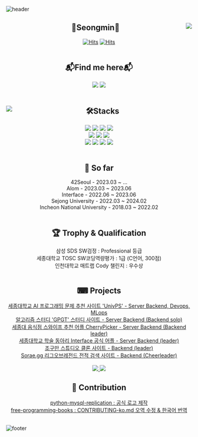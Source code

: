 ![header](https://capsule-render.vercel.app/api?type=slice&color=EC6A65&height=80&section=header&text=&fontSize=50)<br>

<div align="center">

  <img align="right" src="https://github-readme-streak-stats-swart.vercel.app?user=fing9&theme=blood&locale=ko&mode=weekly"/>

## 🫠Seongmin🧐

[![Hits](https://hits.seeyoufarm.com/api/count/incr/badge.svg?url=https%3A%2F%2Fgithub.com%2Ffing9&count_bg=%23EC6A65&title_bg=%23DBDBDB&icon=github.svg&icon_color=%23000000&title=hits&edge_flat=false)](https://hits.seeyoufarm.com)
[![Hits](https://hits.seeyoufarm.com/api/count/incr/badge.svg?url=https%3A%2F%2Fgoodbyefin.tistory.com&count_bg=%23EC6A65&title_bg=%23DBDBDB&icon=wordpress.svg&icon_color=%23000000&title=hits&edge_flat=false)](https://hits.seeyoufarm.com)
<br><br>
## 📬Find me here📬

<a href="https://goodbyefin.tistory.com/" target="_blank"><img src="https://img.shields.io/badge/MyBlog-EC6A65?style=flat&title_bg=%23EC6A65&logo=wordpress&logoColor=%23000000"/></a>
<img src="https://img.shields.io/badge/McDonald's-FBC817?style=for-the-badge&logo=McDonald's&logoColor=white"><br>
<br>
</div>

<div align="center">
  
  <img align="left" src="http://mazassumnida.wtf/api/v2/generate_badge?boj=fin"/>

  ## 🛠️Stacks
  <img src="https://img.shields.io/badge/c-A8B9CC?style=for-the-badge&logo=c&logoColor=white">
  <img src="https://img.shields.io/badge/c++-00599C?style=for-the-badge&logo=c%2B%2B&logoColor=white">
  <img src="https://img.shields.io/badge/JAVA-007396?style=for-the-badge&logo=openjdk&logoColor=white">
  <img src="https://img.shields.io/badge/python-3776AB?style=for-the-badge&logo=python&logoColor=white"><br>
  <img src="https://img.shields.io/badge/springboot-6DB33F?style=for-the-badge&logo=springboot&logoColor=white">
  <img src="https://img.shields.io/badge/Spring Security-6DB33F?style=for-the-badge&logo=SpringSecurity&logoColor=white">
  <img src="https://img.shields.io/badge/Hibernate-59666C?style=for-the-badge&logo=Hibernate&logoColor=white"><br>
  <img src="https://img.shields.io/badge/MariaDB-003545?style=for-the-badge&logo=mariadb&logoColor=white">
  <img src="https://img.shields.io/badge/mysql-4479A1?style=for-the-badge&logo=mysql&logoColor=white">
  <img src="https://img.shields.io/badge/redis-DC382D?style=for-the-badge&logo=redis&logoColor=white">
  <img src="https://img.shields.io/badge/docker-%230db7ed.svg?style=for-the-badge&logo=docker&logoColor=white">
  <br><br>
  
</div>

<div align="center">

## 🐾 So far
<div> 42Seoul - 2023.03 ~ ...</div>
<div> Alom - 2023.03 ~ 2023.06</div>
<div> Interface - 2022.06 ~ 2023.06</div>
<div> Sejong University - 2022.03 ~ 2024.02</div>
<div> Incheon National University - 2018.03 ~ 2022.02</div>
<br>

## 🏆 Trophy & Qualification
<div> 삼성 SDS SW검정 : Professional 등급</div>
<div> 세종대학교 TOSC SW코딩역량평가 : 1급 (C언어, 300점)</div>
<div> 인천대학교 매트랩 Cody 챌린지 : 우수상</div>
<br>

## ⌨ Projects
<div></div>
<a href="https://github.com/fing9/ProblemRandomDefence"> <div> 세종대학교 AI 프로그래밍 문제 추천 사이트 'UnivPS' - Server Backend, Devops, MLops </div> </a>
<a href="https://github.com/fing9/ProblemRandomDefence"> <div> 알고리즘 스터디 'GPGT' 스터디 사이트 - Server Backend (Backend solo) </div> </a>
<a href="https://github.com/CherryPick3r/Backend-JAVA11-SpringBoot2.7.x"> <div> 세종대 음식점 스와이프 추천 어플 CherryPicker - Server Backend (Backend leader) </div> </a>
<a href="https://github.com/Interface-Co-Ltd/Interface-Server"> <div> 세종대학교 학술 동아리 Interface 공식 어플 - Server Backend (leader)</div> </a>
<a href="https://github.com/fing9/dongsamo-jogumanClone"> <div> 조구만 스튜디오 클론 사이트 - Backend (leader)</div> </a>
<a href="https://github.com/pmsu2007/Sorae.gg"> <div> Sorae.gg 리그오브레전드 전적 검색 사이트 - Backend (Cheerleader)</div> </a>
<br>
<a href="https://randps.kr">
  <img src="https://img.shields.io/badge/GPGT-276DC3?style=for-the-badge&logo=GPGT&logoColor=white" href="https://randps.kr">
</a>
<a href="https://univps.kr">
  <img src="https://img.shields.io/badge/Univps-b02735?style=for-the-badge&logo=Univps&logoColor=white" href="https://randps.kr">
</a>

## 🤝 Contribution
<div> </div>
<a href="https://github.com/julien-duponchelle/python-mysql-replication"> <div>python-mysql-replication : 공식 로고 제작</div> </a>
<a href="https://github.com/EbookFoundation/free-programming-books"> <div>free-programming-books : CONTRIBUTING-ko.md 오역 수정 & 한국어 번역 </div> </a>
<br>

</div>

![footer](https://capsule-render.vercel.app/api?type=slice&color=EC6A65&height=80&section=footer&text=&fontSize=50)
